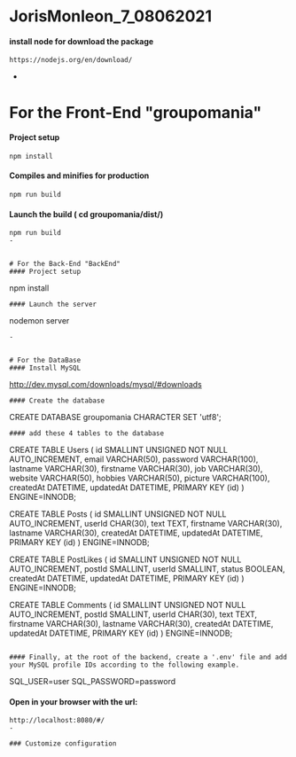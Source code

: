 # JorisMonleon_7_08062021
#### install node for download the package
```
https://nodejs.org/en/download/
```
-


# For the Front-End "groupomania"
#### Project setup
```
npm install
```
#### Compiles and minifies for production
```
npm run build
```
#### Launch the build ( cd groupomania/dist/)
```
npm run build 
-


# For the Back-End "BackEnd"
#### Project setup
```
npm install
```
#### Launch the server
```
nodemon server
```
-


# For the DataBase
#### Install MySQL
```
http://dev.mysql.com/downloads/mysql/#downloads
```
#### Create the database
```
CREATE DATABASE groupomania CHARACTER SET 'utf8';
```
#### add these 4 tables to the database
```
CREATE TABLE Users (
    id SMALLINT UNSIGNED NOT NULL AUTO_INCREMENT,
    email VARCHAR(50),
    password VARCHAR(100),
    lastname VARCHAR(30),
    firstname VARCHAR(30),
    job VARCHAR(30),
    website VARCHAR(50),
    hobbies VARCHAR(50),
    picture VARCHAR(100),
    createdAt DATETIME,
    updatedAt DATETIME,
    PRIMARY KEY (id)
)
ENGINE=INNODB;

CREATE TABLE Posts (
    id SMALLINT UNSIGNED NOT NULL AUTO_INCREMENT,
    userId CHAR(30),
    text TEXT,
    firstname VARCHAR(30),
    lastname VARCHAR(30),
    createdAt DATETIME,
    updatedAt DATETIME,
    PRIMARY KEY (id)
)
ENGINE=INNODB;

CREATE TABLE PostLikes (
    id SMALLINT UNSIGNED NOT NULL AUTO_INCREMENT,
    postId SMALLINT,
    userId SMALLINT,
    status BOOLEAN,
    createdAt DATETIME,
    updatedAt DATETIME,
    PRIMARY KEY (id)
)
ENGINE=INNODB;

CREATE TABLE Comments (
    id SMALLINT UNSIGNED NOT NULL AUTO_INCREMENT,
    postId SMALLINT,
    userId CHAR(30),
    text TEXT,
    firstname VARCHAR(30),
    lastname VARCHAR(30),
    createdAt DATETIME,
    updatedAt DATETIME,
    PRIMARY KEY (id)
)
ENGINE=INNODB;
```

#### Finally, at the root of the backend, create a '.env' file and add your MySQL profile IDs according to the following example.
```
SQL_USER=user
SQL_PASSWORD=password

#### Open in your browser with the url:
```
http://localhost:8080/#/
-

### Customize configuration
